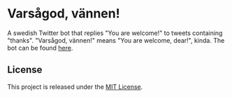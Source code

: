 # Varsågod, vännen!
A swedish Twitter bot that replies "You are welcome!" to tweets containing "thanks". "Varsågod, vännen!" means "You are welcome, dear!", kinda. The bot can be found [here](https://twitter.com/varsagodvannen).

## License
This project is released under the [MIT License](LICENSE).
